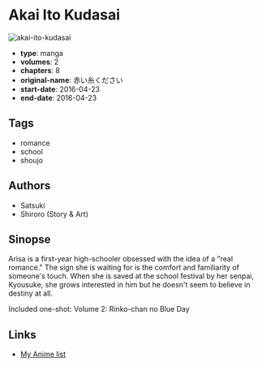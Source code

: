# Akai Ito Kudasai

![akai-ito-kudasai](https://cdn.myanimelist.net/images/manga/2/192206.jpg)

-   **type**: manga
-   **volumes**: 2
-   **chapters**: 8
-   **original-name**: 赤い糸ください
-   **start-date**: 2016-04-23
-   **end-date**: 2016-04-23

## Tags

-   romance
-   school
-   shoujo

## Authors

-   Satsuki
-   Shiroro (Story & Art)

## Sinopse

Arisa is a first-year high-schooler obsessed with the idea of a "real romance." The sign she is waiting for is the comfort and familiarity of someone's touch. When she is saved at the school festival by her senpai, Kyousuke, she grows interested in him but he doesn't seem to believe in destiny at all.

Included one-shot:
Volume 2: Rinko-chan no Blue Day

## Links

-   [My Anime list](https://myanimelist.net/manga/101560/Akai_Ito_Kudasai)
